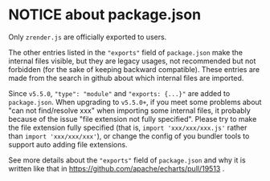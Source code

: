 # NOTICE about package.json

Only `zrender.js` are officially exported to users.

The other entries listed in the `"exports"` field of `package.json` make the internal files visible, but they are legacy usages, not recommended but not forbidden (for the sake of keeping backward compatible). These entries are made from the search in github about which internal files are imported.

Since `v5.5.0`, `"type": "module"` and `"exports: {...}"` are added to `package.json`. When upgrading to `v5.5.0+`, if you meet some problems about "can not find/resolve xxx" when importing some internal files, it probably because of the issue "file extension not fully specified". Please try to make the file extension fully specified (that is, `import 'xxx/xxx/xxx.js'` rather than `import 'xxx/xxx/xxx'`), or change the config of you bundler tools to support auto adding file extensions.

See more details about the `"exports"` field of `package.json` and why it is written like that in https://github.com/apache/echarts/pull/19513 .
